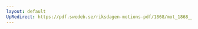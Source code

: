 ```yaml
---
layout: default
UpRedirect: https://pdf.swedeb.se/riksdagen-motions-pdf/1868/mot_1868__ak__00108/mot_1868__ak__00108_001.pdf
---
```

